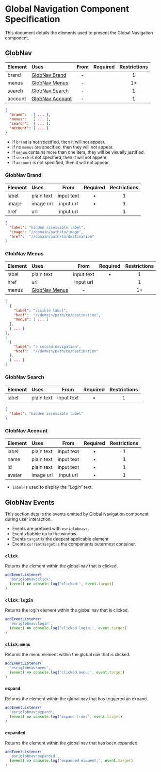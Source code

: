 # Global Navigation Component Specification

This document details the elements used to present the Global Navigation component.

## GlobNav

| Element | Uses | From | Required | Restrictions |
|:------- |:---- |:----:|:--------:|:------------:|
| brand   | [GlobNav Brand]   | - | | 1  |
| menus   | [GlobNav Menus]   | - | | 1+ |
| search  | [GlobNav Search]  | - | | 1  |
| account | [GlobNav Account] | - | | 1  |

```json
{
  "brand":   { ... },
  "menus":   [ ... ],
  "search":  { ... },
  "account": { ... }
}
```

- If `brand` is not specified, then it will not appear.
- If no `menus` are specified, then they will not appear.
- If `menus` contains more than one item, they will be visually justified.
- If `search` is not specified, then it will not appear.
- If `account` is not specified, then it will not appear.

### GlobNav Brand

| Element | Uses | From | Required | Restrictions |
|:------- |:---- |:----:|:--------:|:------------:|
| label | plain text | input text | • | 1 |
| image | image url  | input url  | • | 1 |
| href  | url        | input url  | | 1 |

```json
{
  "label": "hidden accessible label",
  "image": "//domain/path/to/image",
  "href":  "//domain/path/to/destination"
}
```

### GlobNav Menus

| Element | Uses | From | Required | Restrictions |
|:------- |:---- |:----:|:--------:|:------------:|
| label | plain text      | input text | • | 1  |
| href  | url             | input url  |   | 1  |
| menus | [GlobNav Menus] | -          |   | 1+ | 

```json
[
  {
    "label": "visible label",
    "href":  "//domain/path/to/destination",
    "menus": [ ... ]
  },
  { ... }
],
[
  {
    "label": "a second navigation",
    "href":  "//domain/path/to/destination"
  },
  { ... }
]
```

### GlobNav Search

| Element | Uses | From | Required | Restrictions |
|:------- |:---- |:----:|:--------:|:------------:|
| label | plain text | input text | • | 1 |

```json
{
  "label": "hidden accessible label"
}
```

### GlobNav Account

| Element | Uses | From | Required | Restrictions |
|:------- |:---- |:----:|:--------:|:------------:|
| label  | plain text | input text | • | 1 |
| name   | plain text | input text | • | 1 |
| id     | plain text | input text | • | 1 |
| avatar | image url  | input url  | • | 1 |

- `label` is used to display the “*Login*” text.

## GlobNav Events

This section details the events emitted by Global Navigation component during user interaction.

- Events are prefixed with `esriglobnav:`.
- Events bubble up to the window.
- Events `target` is the deepest applicable element
- Events `currentTarget` is the components outermost container.

### `click`

Returns the element within the global nav that is clicked.

```js
addEventListener(
  'esriglobnav:click',
  (event) => console.log('clicked:', event.target)
)
```

### `click:login`

Returns the login element within the global nav that is clicked.

```js
addEventListener(
  'esriglobnav:login',
  (event) => console.log('clicked login:', event.target)
)
```

### `click:menu`

Returns the menu element within the global nav that is clicked.

```js
addEventListener(
  'esriglobnav:menu',
  (event) => console.log('clicked menu:', event.target)
)
```

### `expand`

Returns the element within the global nav that has triggered an expand.

```js
addEventListener(
  'esriglobnav:expand',
  (event) => console.log('expand from:', event.target)
)
```

### `expanded`

Returns the element within the global nav that has been expanded.

```js
addEventListener(
  'esriglobnav:expanded',
  (event) => console.log('expanded element:', event.target)
)
```

[GlobNav]: #globnav
[GlobNav Brand]: #globnav-brand
[GlobNav Menus]: #globnav-menus
[GlobNav Search]: #globnav-search
[GlobNav Account]: #globnav-account
